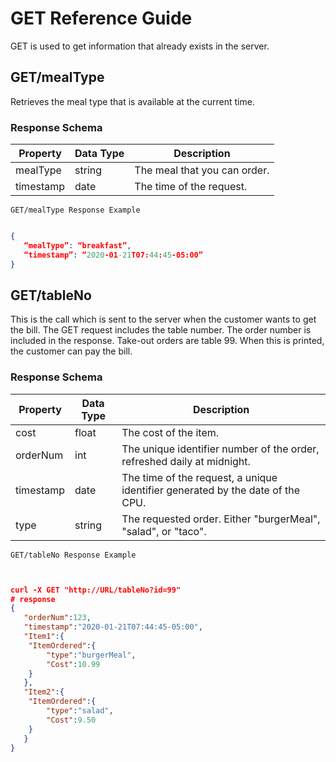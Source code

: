 # GET Reference Guide

GET is used to get information that already exists in the server.

## GET/mealType

Retrieves the meal type that is available at the current time. 

### Response Schema 

Property|Data Type|Description
---|---|---|
mealType|string|The meal that you can order. 
timestamp|date|The time of the request.

`GET/mealType Response Example`

```JSON

{ 
   “mealType”: “breakfast”, 
   “timestamp”: “2020-01-21T07:44:45-05:00” 
} 


````

## GET/tableNo

This is the call which is sent to the server when the customer wants to get the bill. The GET request includes the table number. The order number is included in the response. Take-out orders are table 99. When this is printed, the customer can pay the bill.

### Response Schema 

Property|Data Type|Description
---|---|---
cost|float|The cost of the item.
orderNum|int|The unique identifier number of the order, refreshed daily at midnight.
timestamp|date|The time of the request, a unique identifier generated by the date of the CPU.
type|string|The requested order. Either "burgerMeal", "salad", or "taco".

`GET/tableNo Response Example`

````JSON


curl -X GET "http://URL/tableNo?id=99"
# response
{
   "orderNum":123,
   "timestamp":"2020-01-21T07:44:45-05:00",
   "Item1":{
  	"ItemOrdered":{
     	"type":"burgerMeal",
     	"Cost":10.99
  	}
   },
   "Item2":{
  	"ItemOrdered":{
     	"type":"salad",
     	"Cost":9.50
  	}
   }
}

````
